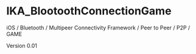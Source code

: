 # IKA_BlootoothConnectionGame
iOS / Bluetooth / Multipeer Connectivity Framework / Peer to Peer / P2P / GAME

Version 0.01
